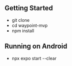 ## Getting Started

- git clone
- cd waypoint-mvp
- npm install

## Running on Android

- npx expo start --clear
